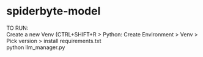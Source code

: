 # spiderbyte-model

TO RUN:<br>
Create a new Venv (CTRL+SHIFT+R > Python: Create Environment > Venv > Pick version > install requirements.txt<br>
python llm_manager.py<br>
